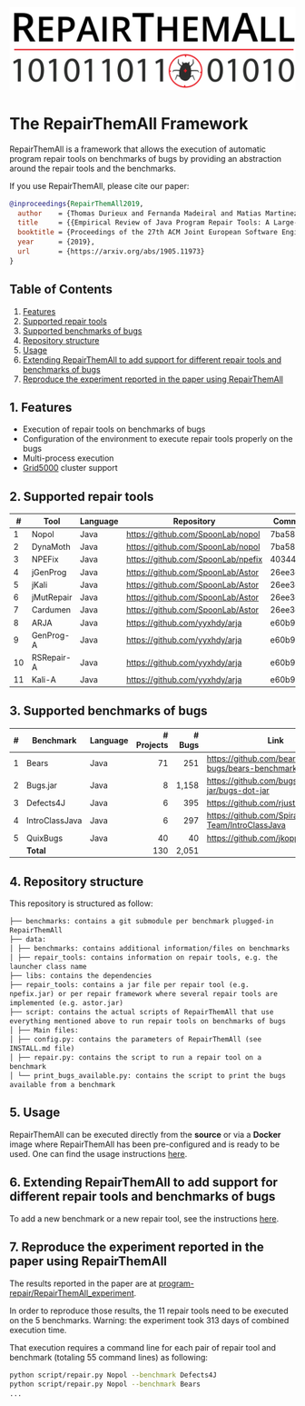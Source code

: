 ![Logo](logo/logo.png)

# The RepairThemAll Framework

RepairThemAll is a framework that allows the execution of automatic program repair tools on benchmarks of bugs by providing an abstraction around the repair tools and the benchmarks.

If you use RepairThemAll, please cite our paper:

```bibtex
@inproceedings{RepairThemAll2019,
  author    = {Thomas Durieux and Fernanda Madeiral and Matias Martinez and Rui Abreu},
  title     = {{Empirical Review of Java Program Repair Tools: A Large-Scale Experiment on 2,141 Bugs and 23,551 Repair Attempts}},
  booktitle = {Proceedings of the 27th ACM Joint European Software Engineering Conference and Symposium on the Foundations of Software Engineering (ESEC/FSE '19)},
  year      = {2019},
  url       = {https://arxiv.org/abs/1905.11973}
}
```

## Table of Contents

1. [Features](#1-features)
2. [Supported repair tools](#2-supported-repair-tools)
3. [Supported benchmarks of bugs](#3-supported-benchmarks-of-bugs)
4. [Repository structure](#4-repository-structure)
5. [Usage](#5-usage)
6. [Extending RepairThemAll to add support for different repair tools and benchmarks of bugs](#6-extending-repairthemall-to-add-support-for-different-repair-tools-and-benchmarks-of-bugs)
7. [Reproduce the experiment reported in the paper using RepairThemAll](#7-reproduce-the-experiment-reported-in-the-paper-using-repairthemall)

## 1. Features

* Execution of repair tools on benchmarks of bugs
* Configuration of the environment to execute repair tools properly on the bugs
* Multi-process execution
* [Grid5000](https://grid5000.fr) cluster support

## 2. Supported repair tools

| #  | Tool          | Language | Repository                         | Commit id |
| -- | ------------- | -------- | ---------------------------------- | --------- |
| 1  | Nopol         | Java     | https://github.com/SpoonLab/nopol  | 7ba58a78d |
| 2  | DynaMoth      | Java     | https://github.com/SpoonLab/nopol  | 7ba58a78d |
| 3  | NPEFix        | Java     | https://github.com/SpoonLab/npefix | 403445b9a |
| 4  | jGenProg      | Java     | https://github.com/SpoonLab/Astor  | 26ee3dfc8 |
| 5  | jKali         | Java     | https://github.com/SpoonLab/Astor  | 26ee3dfc8 |
| 6  | jMutRepair    | Java     | https://github.com/SpoonLab/Astor  | 26ee3dfc8 |
| 7  | Cardumen      | Java     | https://github.com/SpoonLab/Astor  | 26ee3dfc8 |
| 8  | ARJA          | Java     | https://github.com/yyxhdy/arja     | e60b990f9 |
| 9  | GenProg-A     | Java     | https://github.com/yyxhdy/arja     | e60b990f9 |
| 10 | RSRepair-A    | Java     | https://github.com/yyxhdy/arja     | e60b990f9 |
| 11 | Kali-A        | Java     | https://github.com/yyxhdy/arja     | e60b990f9 |


## 3. Supported benchmarks of bugs

| # | Benchmark      | Language | # Projects | # Bugs | Link                                           |
| - | -------------- | -------- | ----------:| ------:| ---------------------------------------------  |
| 1 | Bears          | Java     |         71 |    251 | https://github.com/bears-bugs/bears-benchmark  |
| 2 | Bugs.jar       | Java     |          8 |  1,158 | https://github.com/bugs-dot-jar/bugs-dot-jar   | 
| 3 | Defects4J      | Java     |          6 |    395 | https://github.com/rjust/defects4j             |
| 4 | IntroClassJava | Java     |          6 |    297 | https://github.com/Spirals-Team/IntroClassJava |
| 5 | QuixBugs       | Java     |         40 |     40 | https://github.com/jkoppel/QuixBugs            |
|   | **Total**      |          |        130 |  2,051 |                                                |

## 4. Repository structure

This repository is structured as follow:

```
├── benchmarks: contains a git submodule per benchmark plugged-in RepairThemAll
├── data: 
│ ├── benchmarks: contains additional information/files on benchmarks
│ ├── repair_tools: contains information on repair tools, e.g. the launcher class name
├── libs: contains the dependencies
├── repair_tools: contains a jar file per repair tool (e.g. npefix.jar) or per repair framework where several repair tools are implemented (e.g. astor.jar)
├── script: contains the actual scripts of RepairThemAll that use everything mentioned above to run repair tools on benchmarks of bugs
│ ├── Main files:
│ ├── config.py: contains the parameters of RepairThemAll (see INSTALL.md file)
│ ├── repair.py: contains the script to run a repair tool on a benchmark
│ └── print_bugs_available.py: contains the script to print the bugs available from a benchmark
```

## 5. Usage 

RepairThemAll can be executed directly from the **source** or via a **Docker** image where RepairThemAll has been pre-configured and is ready to be used. One can find the usage instructions [here](INSTALL.md).

## 6. Extending RepairThemAll to add support for different repair tools and benchmarks of bugs

To add a new benchmark or a new repair tool, see the instructions [here](EXTEND.md).

## 7. Reproduce the experiment reported in the paper using RepairThemAll

The results reported in the paper are at [program-repair/RepairThemAll_experiment](https://github.com/program-repair/RepairThemAll_experiment).

In order to reproduce those results, the 11 repair tools need to be executed on the 5 benchmarks. Warning: the experiment took 313 days of combined execution time.

That execution requires a command line for each pair of repair tool and benchmark (totaling 55 command lines) as following:

```bash
python script/repair.py Nopol --benchmark Defects4J
python script/repair.py Nopol --benchmark Bears
...
```
